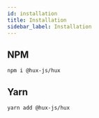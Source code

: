```yaml
---
id: installation
title: Installation
sidebar_label: Installation
---
```


## NPM

```
npm i @hux-js/hux
```

## Yarn

```
yarn add @hux-js/hux
```

